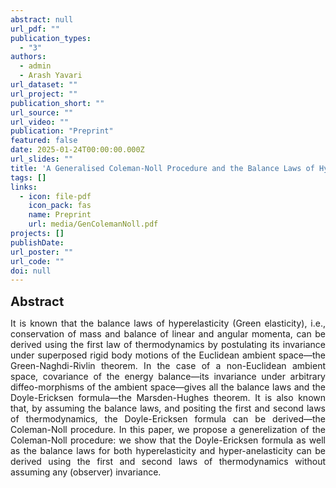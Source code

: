 ```yaml
---
abstract: null
url_pdf: ""
publication_types:
  - "3"
authors:
  - admin
  - Arash Yavari
url_dataset: ""
url_project: ""
publication_short: ""
url_source: ""
url_video: ""
publication: "Preprint"
featured: false
date: 2025-01-24T00:00:00.000Z
url_slides: ""
title: 'A Generalised Coleman-Noll Procedure and the Balance Laws of Hyper-Anelasticity'
tags: []
links:
  - icon: file-pdf
    icon_pack: fas
    name: Preprint
    url: media/GenColemanNoll.pdf
projects: []
publishDate: 
url_poster: ""
url_code: ""
doi: null
---
```

<big><big><b>Abstract</b></big></big>
<div style="text-align: justify">It is known that the balance laws of hyperelasticity (Green elasticity), i.e., conservation of mass and balance of linear and angular momenta, can be derived using the first law of thermodynamics by postulating its invariance under superposed rigid body motions of the Euclidean ambient space—the Green-Naghdi-Rivlin theorem. In the case of a non-Euclidean ambient space, covariance of the energy balance—its invariance under arbitrary diffeo-morphisms of the ambient space—gives all the balance laws and the Doyle-Ericksen formula—the Marsden-Hughes theorem. It is also known that, by assuming the balance laws, and positing the first and second laws of thermodynamics, the Doyle-Ericksen formula can be derived—the Coleman-Noll procedure. In this paper, we propose a generelization of the Coleman-Noll procedure: we show that the Doyle-Ericksen formula as well as the balance laws for both hyperelasticity and hyper-anelasticity can be derived using the first and second laws of thermodynamics without assuming any (observer) invariance.
</div>